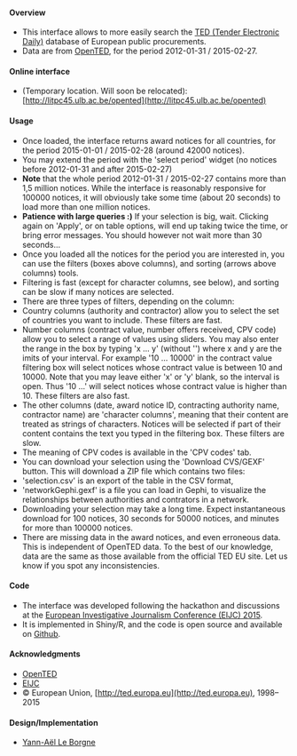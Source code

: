 #### Overview

* This interface allows to more easily search the [TED (Tender Electronic Daily)](http://ted.europa.eu/) database of European public procurements.
* Data are from [OpenTED](http://ted.openspending.org/), for the period 2012-01-31 / 2015-02-27. 

#### Online interface 

* (Temporary location. Will soon be relocated): [http://litpc45.ulb.ac.be/opented](http://litpc45.ulb.ac.be/opented)

#### Usage

* Once loaded, the interface returns award notices for all countries, for the period 2015-01-01 / 2015-02-28 (around 42000 notices).
* You may extend the period with the 'select period' widget (no notices before 2012-01-31 and after 2015-02-27)
* **Note** that the whole period 2012-01-31 / 2015-02-27 contains more than 1,5 million notices. While the interface is reasonably responsive for 100000 notices, it will obviously take some time (about 20 seconds) to load more than one million notices. 
* **Patience with large queries :)** If your selection is big, wait. Clicking again on 'Apply', or on table options, will end up taking twice the time, or bring error messages. You should however not wait more than 30 seconds...
* Once you loaded all the notices for the period you are interested in, you can use the filters (boxes above columns), and sorting (arrows above columns) tools.
* Filtering is fast (except for character columns, see below), and sorting can be slow if many notices are selected.
* There are three types of filters, depending on the column:
 * Country columns (authority and contractor) allow you to select the set of countries you want to include. These filters are fast.
 * Number columns (contract value, number offers received, CPV code) allow you to select a range of values using sliders. You may also enter the range in the box by typing 'x ... y' (without '') where x and y are the imits of your interval. For example '10 ... 10000' in the contract value filtering box will select notices whose contract value is between 10 and 10000. Note that you may leave either 'x' or 'y' blank, so the interval is open. Thus '10 ...' will select notices whose contract value is higher than 10. These filters are also fast.
 * The other columns (date, award notice ID, contracting authority name, contractor name) are 'character columns', meaning that their content are treated as strings of characters. Notices will be selected if part of their content contains the text you typed in the filtering box. These filters are slow. 
* The meaning of CPV codes is available in the 'CPV codes' tab.
* You can download your selection using the 'Download CVS/GEXF' button. This will download a ZIP file which contains two files:
 *  'selection.csv' is an export of the table in the CSV format,
 * 'networkGephi.gexf' is a file you can load in Gephi, to visualize the relationships between authorities and contrators in a network.
* Downloading your selection may take a long time. Expect instantaneous download for 100 notices, 30 seconds for 50000 notices, and minutes for more than 100000 notices. 
* There are missing data in the award notices, and even erroneous data. This is independent of OpenTED data. To the best of our knowledge, data are the same as those available from the official TED EU site. Let us know if you spot any inconsistencies.

#### Code

* The interface was developed following the hackathon and discussions at the [European Investigative Journalism Conference (EIJC) 2015](http://www.journalismfund.eu/EIJC15).
* It is implemented in Shiny/R, and the code is open source and available on [Github](https://github.com/Yannael/OpenTED). 

#### Acknowledgments

* [OpenTED](http://ted.openspending.org)
* [EIJC](http://www.journalismfund.eu/EIJC15)
* © European Union, [http://ted.europa.eu](http://ted.europa.eu), 1998–2015

#### Design/Implementation

* [Yann-Aël Le Borgne](http://www.ulb.ac.be/di/map/yleborgn/)





